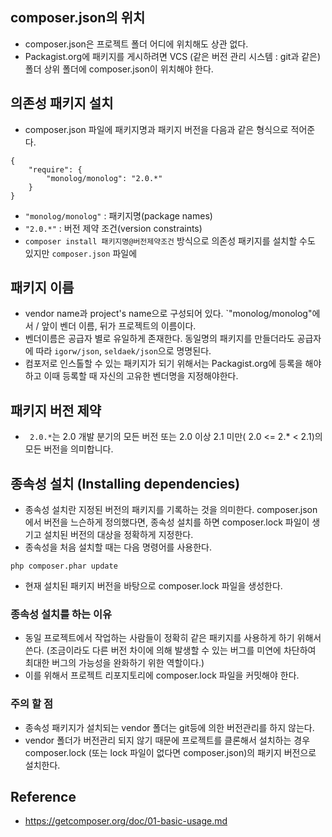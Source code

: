 ## composer.json의 위치
- composer.json은 프로젝트 폴더 어디에 위치해도 상관 없다.
- Packagist.org에 패키지를 게시하려면 VCS (같은 버전 관리 시스템 : git과 같은) 폴더 상위 폴더에 composer.json이 위치해야 한다.


## 의존성 패키지 설치
- composer.json 파일에 패키지명과 패키지 버전을 다음과 같은 형식으로 적어준다.
```
{
    "require": {
        "monolog/monolog": "2.0.*"
    }
}
```
- `"monolog/monolog"` : 패키지명(package names)
- `"2.0.*"` : 버전 제약 조건(version constraints)
- `composer install 패키지명@버전제약조건` 방식으로 의존성 패키지를 설치할 수도 있지만 `composer.json` 파일에 


## 패키지 이름
- vendor name과 project's name으로 구성되어 있다. `"monolog/monolog"에서 / 앞이 벤더 이름, 뒤가 프로젝트의 이름이다.
- 벤더이름은 공급자 별로 유일하게 존재한다. 동일명의 패키지를 만들더라도 공급자에 따라 `igorw/json`, `seldaek/json`으로 명명된다.
- 컴포저로 인스톨할 수 있는 패키지가 되기 위해서는 Packagist.org에 등록을 해야 하고 이때 등록할 때 자신의 고유한 벤더명을 지정해야한다.

## 패키지 버전 제약
- ` 2.0.*`는 2.0 개발 분기의 모든 버전 또는 2.0 이상 2.1 미만( 2.0 <= 2.* < 2.1)의 모든 버전을 의미합니다.

## 종속성 설치 (Installing dependencies)
- 종속성 설치란 지정된 버전의 패키지를 기록하는 것을 의미한다. composer.json에서 버전을 느슨하게 정의했다면, 종속성 설치를 하면 composer.lock 파일이 생기고 설치된 버전의 대상을 정확하게 지정한다.
- 종속성을 처음 설치할 때는 다음 명령어를 사용한다.
```
php composer.phar update
```
- 현재 설치된 패키지 버전을 바탕으로 composer.lock 파일을 생성한다.

### 종속성 설치를 하는 이유
- 동일 프로젝트에서 작업하는 사람들이 정확히 같은 패키지를 사용하게 하기 위해서 쓴다. (조금이라도 다른 버전 차이에 의해 발생할 수 있는 버그를 미연에 차단하여 최대한 버그의 가능성을 완화하기 위한 역할이다.)
- 이를 위해서 프로젝트 리포지토리에 composer.lock 파일을 커밋해야 한다.

### 주의 할 점
- 종속성 패키지가 설치되는 vendor 폴더는 git등에 의한 버전관리를 하지 않는다.
- vendor 폴더가 버전관리 되지 않기 때문에 프로젝트를 클론해서 설치하는 경우 composer.lock (또는 lock 파일이 없다면 composer.json)의 패키지 버전으로 설치한다.

## Reference
- https://getcomposer.org/doc/01-basic-usage.md
